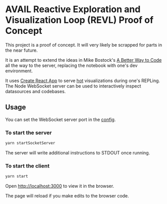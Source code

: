 # AVAIL Reactive Exploration and Visualization Loop (REVL) Proof of Concept

This project is a proof of concept.
It will very likely be scrapped for parts in the near future.

It is an attempt to extend the ideas in Mike Bostock's
[A Better Way to Code](https://medium.com/@mbostock/a-better-way-to-code-2b1d2876a3a0)
all the way to the server, replacing the notebook with one's dev environment.

It uses [Create React App](https://github.com/facebook/create-react-app)
to serve [hot](https://webpack.js.org/concepts/hot-module-replacement/) visualizations
during one's REPLing.
The Node WebSocket server can be used to interactively inspect datasources and codebases.

## Usage

You can set the WebSocket server port in the [config](src/config.js).

### To start the server

```bash
yarn startSocketServer
```

The server will write additional instructions to STDOUT once running.

### To start the client

```bash
yarn start
```

Open [http://localhost:3000](http://localhost:3000) to view it in the browser.

The page will reload if you make edits to the browser code.

